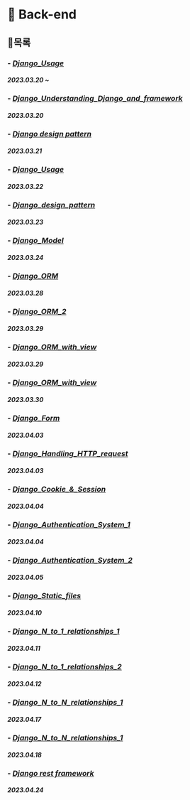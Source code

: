 # **💸 Back-end**

## 📱목록

### - [*Django_Usage*](https://github.com/ParkJiHwan22/TIL/blob/main/TIL_Repositories/Back-end/Django_Usage.md)
##### 2023.03.20 ~

### - [*Django_Understanding_Django_and_framework*](https://github.com/ParkJiHwan22/TIL/blob/main/TIL_Repositories/Back-end/230320_Django_basic.md)
##### 2023.03.20

### - [*Django design pattern*](https://github.com/ParkJiHwan22/TIL/blob/main/TIL_Repositories/Back-end/230321_Django_Django_design_pattern.md)
##### 2023.03.21

### - [*Django_Usage*](https://github.com/ParkJiHwan22/TIL/blob/main/TIL_Repositories/Back-end/230322_Django_Template.md)
##### 2023.03.22

### - [*Django_design_pattern*](https://github.com/ParkJiHwan22/TIL/blob/main/TIL_Repositories/Back-end/230323_Django_django_URLs.md)
##### 2023.03.23

### - [*Django_Model*](https://github.com/ParkJiHwan22/TIL/blob/main/TIL_Repositories/Back-end/230324_Django_Model.md)
##### 2023.03.24

### - [*Django_ORM*](https://github.com/ParkJiHwan22/TIL/blob/main/TIL_Repositories/Back-end/230328_Django_ORM.md)
##### 2023.03.28

### - [*Django_ORM_2*](https://github.com/ParkJiHwan22/TIL/blob/main/TIL_Repositories/Back-end/230329_Django_ORM_2.md)
##### 2023.03.29

### - [*Django_ORM_with_view*](https://github.com/ParkJiHwan22/TIL/blob/main/TIL_Repositories/Back-end/230329_Django_ORM_with_view.md)
##### 2023.03.29

### - [*Django_ORM_with_view*](https://github.com/ParkJiHwan22/TIL/blob/main/TIL_Repositories/Back-end/230330_Django_ORM_with_view_2.md)
##### 2023.03.30

### - [*Django_Form*](https://github.com/ParkJiHwan22/TIL/blob/main/TIL_Repositories/Back-end/230403_Django_Form.md)
##### 2023.04.03

### - [*Django_Handling_HTTP_request*](https://github.com/ParkJiHwan22/TIL/blob/main/TIL_Repositories/Back-end/230403_Django_Handling_HTTP_requests.md)
##### 2023.04.03

### - [*Django_Cookie_&_Session*](https://github.com/ParkJiHwan22/TIL/blob/main/TIL_Repositories/Back-end/230404_Django_Cookie_Session.md)
##### 2023.04.04

### - [*Django_Authentication_System_1*](https://github.com/ParkJiHwan22/TIL/blob/main/TIL_Repositories/Back-end/230404_Django_Authentication_System_1.md)
##### 2023.04.04

### - [*Django_Authentication_System_2*](https://github.com/ParkJiHwan22/TIL/blob/main/TIL_Repositories/Back-end/230405_Django_Authentication_System_2.md)
##### 2023.04.05

### - [*Django_Static_files*](https://github.com/ParkJiHwan22/TIL/blob/main/TIL_Repositories/Back-end/230410_Django_Static_files.md)
##### 2023.04.10

### - [*Django_N_to_1_relationships_1*](https://github.com/ParkJiHwan22/TIL/blob/main/TIL_Repositories/Back-end/230411_Django_N_to_1_relationships_1.md)
##### 2023.04.11

### - [*Django_N_to_1_relationships_2*]()
##### 2023.04.12


### - [*Django_N_to_N_relationships_1*]()
##### 2023.04.17

### - [*Django_N_to_N_relationships_1*]()
##### 2023.04.18

### - [*Django rest framework*]()
##### 2023.04.24
